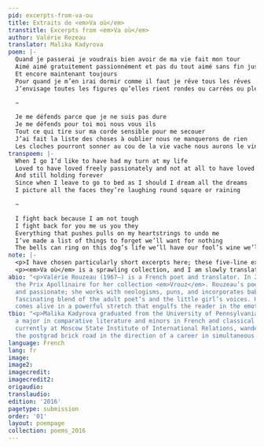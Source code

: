 ```yaml
---
pid: excerpts-from-va-ou
title: Extraits de <em>Va où</em>
transtitle: Excerpts from <em>Va où</em>
author: Valérie Rezeau
translator: Malika Kadyrova
poem: |-
  Quand je passerai je voudrais bien avoir de ma vie fait mon tour
  Aimé aimé gratuitement passionnément et pas du tout aimé sans fin jusques au bout
  Et encore maintenant toujours
  Pour quand je m’en irai dormir comme il faut je rêve tous les rêves
  J’envisage toutes les figures qu’elles rient rondes ou carrées ou pleuvent

  ~

  Je me défends parce que je ne suis pas dure
  Je me défends pour toi moi nous vous ils
  Tout ce qui tire sur ma corde sensible pour me secouer
  J’ai fait la liste des choses à oublier nous ne manquerons de rien
  Les cloches pourront sonner au cou de la vie vache nous aurons le vin fou nous aurons le temps gai
transpoem: |-
  When I go I’d like to have had my turn at my life
  Loved to have loved freely passionately and not at all to have loved endlessly to the end
  And still holding forever
  Since when I leave to go to bed as I should I dream all the dreams
  I picture all the faces they’re laughing round square or raining

  ~

  I fight back because I am not tough
  I fight back for you me us you they
  Everything that pushes pulls on my heartstrings to undo me
  I’ve made a list of things to forget we’ll want for nothing
  The bells can ring on this dog’s life we’ll have our fool’s wine we’ll have a good time
note: |-
  <p>I have chosen particularly short excerpts here; these five-line extracts are tiny roller-coasters, especially considering Rouzeau’s tendency to forgo punctuation in order to create overlapping phrases within phrases. An interesting moment for me was in grappling with Rouzeau’s bells that could “sonner au cou de la vie vache.”  I had initially seen the bells as ringing “until the cows come home,” although that didn’t fully encompass the misery of <em>la vie vache</em>, which then became “a dog’s life.”</p>
  <p><em>Va où</em> is a sprawling collection, and I am slowly translating and retranslating my way through it. I find that the poems hit me at a different angle every time and I find myself grasping them at different ends, which accounts for my sense of the <em>maintenant</em> in “encore maintenant toujours” as being closer – for me – to “holding” than “now.”</p>
abio: "<p>Valérie Rouzeau (1967–) is a French poet and translator. In 2012 she won
  the Prix Apollinaire for her collection <em>Vrouz</em>. Rouzeau’s poetry is adventurous
  and passionate; she works with neologisms, puns, and incorporates baby-talk in a
  fascinating blend of the adult poet’s and the little girl’s voices. Her language
  comes alive in a powerful stretch that engulfs the reader in the emotion conveyed.</p>"
tbio: "<p>Malika Kadyrova graduated from the University of Pennsylvania in 2015 with
  a major in comparative literature and minors in French and classical studies. She’s
  currently at Moscow State Institute of International Relations, wandering along
  the postgrad brick road in the direction of a career in simultaneous interpretation.</p>"
language: French
lang: fr
image:
image2:
imagecredit:
imagecredit2:
origaudio:
translaudio:
edition: '2016'
pagetype: submission
order: '01'
layout: poempage
collection: poems_2016
---
```

